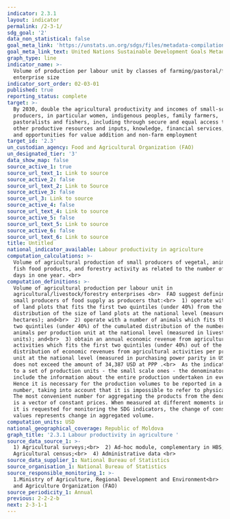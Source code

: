 ```yaml
---
indicator: 2.3.1
layout: indicator
permalink: /2-3-1/
sdg_goal: '2'
data_non_statistical: false
goal_meta_link: 'https://unstats.un.org/sdgs/files/metadata-compilation/Metadata-Goal-2.pdf'
goal_meta_link_text: United Nations Sustainable Development Goals Metadata (PDF 4.0 MB)
graph_type: line
indicator_name: >-
  Volume of production per labour unit by classes of farming/pastoral/forestry
  enterprise size
indicator_sort_order: 02-03-01
published: true
reporting_status: complete
target: >-
  By 2030, double the agricultural productivity and incomes of small-scale food
  producers, in particular women, indigenous peoples, family farmers,
  pastoralists and fishers, including through secure and equal access to land,
  other productive resources and inputs, knowledge, financial services, markets
  and opportunities for value addition and non-farm employment
target_id: '2.3'
un_custodian_agency: Food and Agricultural Organization (FAO)
un_designated_tier: '3'
data_show_map: false
source_active_1: true
source_url_text_1: Link to source
source_active_2: false
source_url_text_2: Link to Source
source_active_3: false
source_url_3: Link to source
source_active_4: false
source_url_text_4: Link to source
source_active_5: false
source_url_text_5: Link to source
source_active_6: false
source_url_text_6: Link to source
title: Untitled
national_indicator_available: Labour productivity in agriculture
computation_calculations: >-
  Volume of agricultural production of small producers of vegetal, animal and
  fish food products, and forestry activity as related to the number of working
  days in one year. <br>
computation_definitions: >-
  Volume of agricultural production per labour unit in
  agricultural/livestock/forestry enterprises <br>  FAO suggest defining the
  small producers of food supply as producers that:<br>  1) operate with a size
  of land plots that fits the first two quintiles (under 40%) from the cumulated
  distribution of the size of land plots at the national level (measured in
  hectares); and<br>  2) operate with a number of animals which fits the first
  two quintiles (under 40%) of the cumulated distribution of the number of
  animals per production unit at the national level (measured in livestock
  units); and<br>  3) obtain an annual economic revenue from agricultural
  activities which fits the first two quintiles (under 40%) out of the cumulated
  distribution of economic revenues from agricultural activities per production
  unit at the national level (measured in purchasing power parity in USD), which
  does not exceed the amount of 34,387 USD at PPP .<br>  As the indicator refers
  to a set of production units - the small scale ones - the denominator should
  include the information about the entire production undertaken in every unit.
  Hence it is necessary for the production volumes to be reported in a common
  number, taking into account that it is impossible to refer to physical units.
  The most convenient number for aggregating the products from the denominator
  is a vector of constant prices. When measured at different moments in time, as
  it is requested for monitoring the SDG indicators, the change of constant
  values represents change in aggregated volume.
computation_units: USD
national_geographical_coverage: Republic of Moldova
graph_title: '2.3.1 Labour productivity in agriculture '
source_data_source_1: >-
  1) Agricultural surveys;<br>  2) Ad-hoc module, complementary in HBS;<br>  3)
  Agricultural census;<br>  4) Administrative data <br> 
source_data_supplier_1: National Bureau of Statistics
source_organisation_1: National Bureau of Statistics
source_responsible_monitoring_1: >-
  1.Ministry of Agriculture, Regional Development and Environment<br>  2.Food
  and Agriculture Organization (FAO)
source_periodicity_1: Annual
previous: 2-2-2-b
next: 2-3-1-1
---
```

